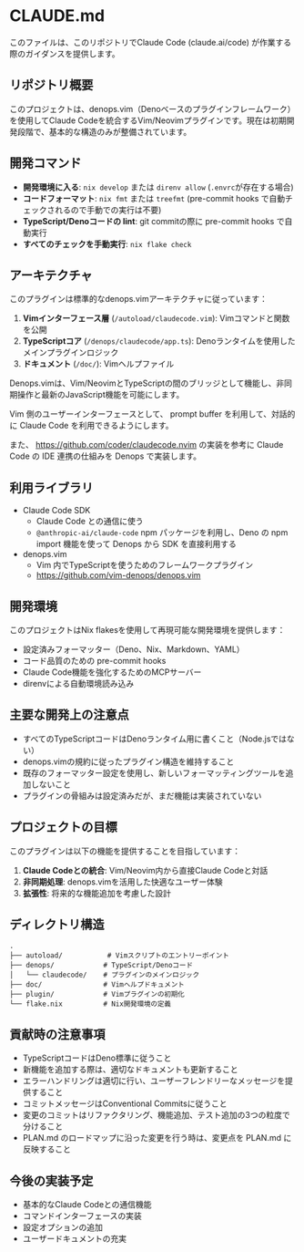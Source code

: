 # CLAUDE.md

このファイルは、このリポジトリでClaude Code (claude.ai/code)
が作業する際のガイダンスを提供します。

## リポジトリ概要

このプロジェクトは、denops.vim（Denoベースのプラグインフレームワーク）を使用してClaude
Codeを統合するVim/Neovimプラグインです。現在は初期開発段階で、基本的な構造のみが整備されています。

## 開発コマンド

- **開発環境に入る**: `nix develop` または `direnv allow`
  (`.envrc`が存在する場合)
- **コードフォーマット**: `nix fmt` または `treefmt` (pre-commit hooks
  で自動チェックされるので手動での実行は不要)
- **TypeScript/Denoコードの lint**: git commitの際に pre-commit hooks で自動実行
- **すべてのチェックを手動実行**: `nix flake check`

## アーキテクチャ

このプラグインは標準的なdenops.vimアーキテクチャに従っています：

1. **Vimインターフェース層** (`/autoload/claudecode.vim`):
   Vimコマンドと関数を公開
1. **TypeScriptコア** (`/denops/claudecode/app.ts`):
   Denoランタイムを使用したメインプラグインロジック
1. **ドキュメント** (`/doc/`): Vimヘルプファイル

Denops.vimは、Vim/NeovimとTypeScriptの間のブリッジとして機能し、非同期操作と最新のJavaScript機能を可能にします。

Vim 側のユーザーインターフェースとして、 prompt buffer を利用して、対話的に
Claude Code を利用できるようにします。

また、 https://github.com/coder/claudecode.nvim の実装を参考に Claude Code の
IDE 連携の仕組みを Denops で実装します。

## 利用ライブラリ

- Claude Code SDK
  - Claude Code との通信に使う
  - `@anthropic-ai/claude-code` npm パッケージを利用し、Deno の npm import
    機能を使って Denops から SDK を直接利用する
- denops.vim
  - Vim 内でTypeScriptを使うためのフレームワークプラグイン
  - https://github.com/vim-denops/denops.vim

## 開発環境

このプロジェクトはNix flakesを使用して再現可能な開発環境を提供します：

- 設定済みフォーマッター（Deno、Nix、Markdown、YAML）
- コード品質のための pre-commit hooks
- Claude Code機能を強化するためのMCPサーバー
- direnvによる自動環境読み込み

## 主要な開発上の注意点

- すべてのTypeScriptコードはDenoランタイム用に書くこと（Node.jsではない）
- denops.vimの規約に従ったプラグイン構造を維持すること
- 既存のフォーマッター設定を使用し、新しいフォーマッティングツールを追加しないこと
- プラグインの骨組みは設定済みだが、まだ機能は実装されていない

## プロジェクトの目標

このプラグインは以下の機能を提供することを目指しています：

1. **Claude Codeとの統合**: Vim/Neovim内から直接Claude Codeと対話
1. **非同期処理**: denops.vimを活用した快適なユーザー体験
1. **拡張性**: 将来的な機能追加を考慮した設計

## ディレクトリ構造

```
.
├── autoload/           # Vimスクリプトのエントリーポイント
├── denops/            # TypeScript/Denoコード
│   └── claudecode/    # プラグインのメインロジック
├── doc/               # Vimヘルプドキュメント
├── plugin/            # Vimプラグインの初期化
└── flake.nix          # Nix開発環境の定義
```

## 貢献時の注意事項

- TypeScriptコードはDeno標準に従うこと
- 新機能を追加する際は、適切なドキュメントも更新すること
- エラーハンドリングは適切に行い、ユーザーフレンドリーなメッセージを提供すること
- コミットメッセージはConventional Commitsに従うこと
- 変更のコミットはリファクタリング、機能追加、テスト追加の3つの粒度で分けること
- PLAN.md のロードマップに沿った変更を行う時は、変更点を PLAN.md に反映すること

## 今後の実装予定

- 基本的なClaude Codeとの通信機能
- コマンドインターフェースの実装
- 設定オプションの追加
- ユーザードキュメントの充実
